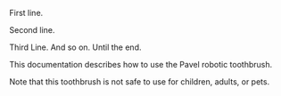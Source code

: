 
First line. 

Second line. 

Third Line. And so on. Until the end. 

This documentation describes how to use the Pavel robotic
toothbrush.

Note that this toothbrush is not safe to use for children,
adults, or pets.